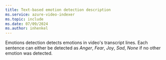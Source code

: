 ```yaml
---
title: Text-based emotion detection description
ms.service: azure-video-indexer
ms.topic: include
ms.date: 07/09/2024
ms.author: inhenkel
---
```


Emotions detection detects emotions in video's transcript lines. Each sentence can either be detected as *Anger*, *Fear*, *Joy*, *Sad*, *None* if no other emotion was detected.
